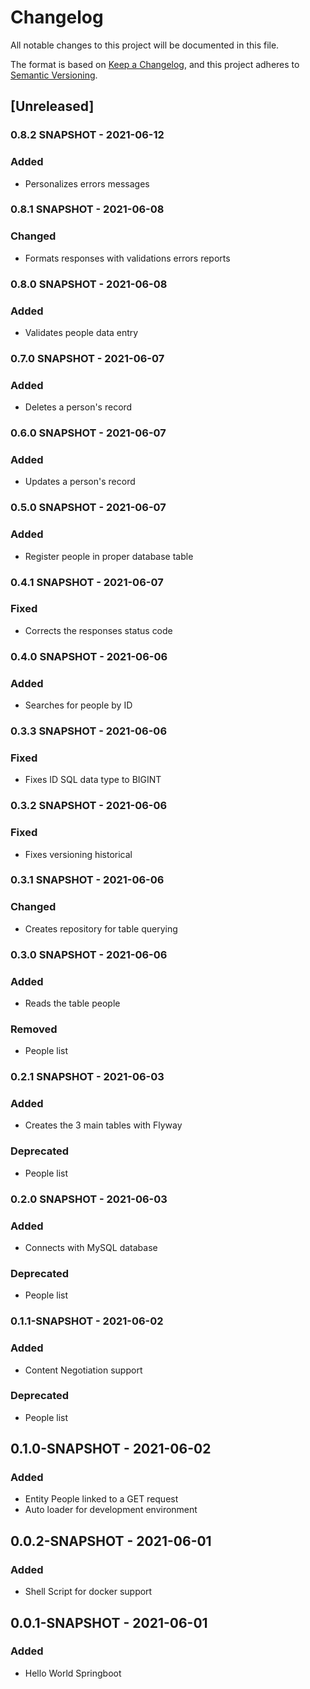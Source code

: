 # Changelog
All notable changes to this project will be documented in this file.

The format is based on [Keep a Changelog](https://keepachangelog.com/en/1.0.0/),
and this project adheres to [Semantic Versioning](https://semver.org/spec/v2.0.0.html).

## [Unreleased]

### 0.8.2 SNAPSHOT - 2021-06-12
### Added
- Personalizes errors messages

### 0.8.1 SNAPSHOT - 2021-06-08
### Changed
- Formats responses with validations errors reports

### 0.8.0 SNAPSHOT - 2021-06-08
### Added
- Validates people data entry

### 0.7.0 SNAPSHOT - 2021-06-07
### Added
- Deletes a person's record

### 0.6.0 SNAPSHOT - 2021-06-07
### Added
- Updates a person's record

### 0.5.0 SNAPSHOT - 2021-06-07
### Added
- Register people in proper database table

### 0.4.1 SNAPSHOT - 2021-06-07
### Fixed
- Corrects the responses status code

### 0.4.0 SNAPSHOT - 2021-06-06
### Added
- Searches for people by ID

### 0.3.3 SNAPSHOT - 2021-06-06
### Fixed
- Fixes ID SQL data type to BIGINT

### 0.3.2 SNAPSHOT - 2021-06-06
### Fixed
- Fixes versioning historical

### 0.3.1 SNAPSHOT - 2021-06-06
### Changed
- Creates repository for table querying

### 0.3.0 SNAPSHOT - 2021-06-06
### Added
- Reads the table people

### Removed
- People list

### 0.2.1 SNAPSHOT - 2021-06-03
### Added
- Creates the 3 main tables with Flyway

### Deprecated
- People list

### 0.2.0 SNAPSHOT - 2021-06-03
### Added
- Connects with MySQL database

### Deprecated
- People list

### 0.1.1-SNAPSHOT - 2021-06-02
### Added
- Content Negotiation support

### Deprecated
- People list

## 0.1.0-SNAPSHOT - 2021-06-02
### Added
- Entity People linked to a GET request
- Auto loader for development environment

## 0.0.2-SNAPSHOT - 2021-06-01
### Added
- Shell Script for docker support

## 0.0.1-SNAPSHOT - 2021-06-01
### Added
- Hello World Springboot